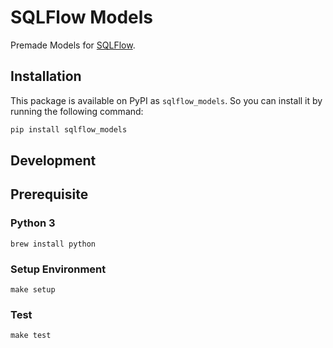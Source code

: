 # SQLFlow Models

Premade Models for [SQLFlow](https://github.com/hebafer/sqlflow).

## Installation

This package is available on PyPI as `sqlflow_models`. So you can install it by running the following command:

  ```bash
  pip install sqlflow_models
  ```

## Development

## Prerequisite
### Python 3
`brew install python`

### Setup Environment
`make setup`

### Test
`make test`
